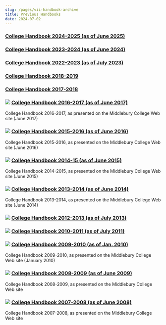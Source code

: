 ```yaml
---
slug: /pages/vii-handbook-archive
title: Previous Handbooks
date: 2024-07-02
---
```

### [College Handbook 2024-2025 (as of June 2025)](/assets/middlebury-handbook-24-25.pdf)

### [College Handbook 2023-2024 (as of June 2024)](/assets/middlebury-handbook-23-24.pdf)

### [College Handbook 2022-2023 (as of July 2023)](/assets/middlebury_handbook_2022-2023.pdf)

### [College Handbook 2018-2019](https://web.archive.org/web/20210115184109/http://www.middlebury.edu/about/handbook/handbook_archive/handbook-2018-2019)

### [College Handbook 2017-2018](https://web.archive.org/web/20210115184109/http://www.middlebury.edu/about/handbook/handbook_archive/handbook-2017-2018)

### ![](https://www.middlebury.edu/modules/file/icons/application-pdf.png) [College Handbook 2016-2017 (as of June 2017)](https://www.middlebury.edu/office/sites/www.middlebury.edu.office/files/2022-12/collegehandbookmiddlebury2016_2017.pdf?fv=acSouxDD)

College Handbook 2016-2017, as presented on the Middlebury College Web site (June 2017)

### ![](https://www.middlebury.edu/modules/file/icons/application-pdf.png) [College Handbook 2015-2016 (as of June 2016)](https://www.middlebury.edu/office/sites/www.middlebury.edu.office/files/2022-12/collegehandbookmiddlebury2015_2016.pdf?fv=7tQsUA7)

College Handbook 2015-2016, as presented on the Middlebury College Web site (June 2016)

### ![](https://www.middlebury.edu/modules/file/icons/application-pdf.png) [College Handbook 2014-15 (as of June 2015)](https://www.middlebury.edu/office/sites/www.middlebury.edu.office/files/2022-12/collegehandbookmiddlebury2014_2015.pdf?fv=8R9qHk_t)

College Handbook 2014-2015, as presented on the Middlebury College Web site (June 2015)

### ![](https://www.middlebury.edu/modules/file/icons/application-pdf.png) [College Handbook 2013-2014 (as of June 2014)](https://www.middlebury.edu/office/sites/www.middlebury.edu.office/files/2022-12/collegehandbookmiddlebury2013_2014.pdf?fv=AysFKVjv)

College Handbook 2013-2014, as presented on the Middlebury College Web site (June 2014)

### ![](https://www.middlebury.edu/modules/file/icons/application-pdf.png) [College Handbook 2012-2013 (as of July 2013)](https://www.middlebury.edu/office/sites/www.middlebury.edu.office/files/2022-12/collegehandbookmiddlebury2012_2013.pdf?fv=QG_aeHsd)

### ![](https://www.middlebury.edu/modules/file/icons/application-pdf.png) [College Handbook 2010-2011 (as of July 2011)](https://www.middlebury.edu/office/sites/www.middlebury.edu.office/files/2022-12/collegehandbookmiddlebury2010_2011.pdf?fv=ri03udQT)

### ![](https://www.middlebury.edu/modules/file/icons/application-pdf.png) [College Handbook 2009-2010 (as of Jan. 2010)](https://www.middlebury.edu/office/sites/www.middlebury.edu.office/files/2022-12/collegehandbookmiddlebury2009_2010.pdf?fv=r4h2unEb)

College Handbook 2009-2010, as presented on the Middlebury College Web site (January 2010)

### ![](https://www.middlebury.edu/modules/file/icons/application-pdf.png) [College Handbook 2008-2009 (as of June 2009)](https://www.middlebury.edu/office/sites/www.middlebury.edu.office/files/2022-12/collegehandbookmiddlebury2008_2009.pdf?fv=5qX5CVDM)

College Handbook 2008-2009, as presented on the Middlebury College Web site

### ![](https://www.middlebury.edu/modules/file/icons/application-pdf.png) [College Handbook 2007-2008 (as of June 2008)](https://www.middlebury.edu/office/sites/www.middlebury.edu.office/files/2022-12/collegehandbookmiddlebury2007_2008.pdf?fv=SrlJAH96)

College Handbook 2007-2008, as presented on the Middlebury College Web site
